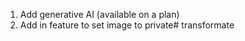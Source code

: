 1. Add generative AI (available on a plan)
2. Add in feature to set image to private#   t r a n s f o r m a t e  
 